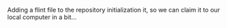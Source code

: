 Adding a flint file to the repository initialization it, so we can claim it to our local computer in a bit...
